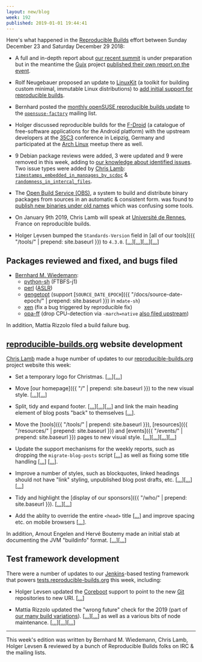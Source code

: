 ```yaml
---
layout: new/blog
week: 192
published: 2019-01-01 19:44:41
---
```


Here's what happened in the [Reproducible Builds](https://reproducible-builds.org) effort between Sunday December 23 and Saturday December 29 2018:

* A full and in-depth report about [our recent summit](https://reproducible-builds.org/events/paris2018/) is under preparation but in the meantime the [Guix](https://www.gnu.org/software/guix/) project [published their own report on the event](https://www.gnu.org/software/guix/blog/2018/reproducible-builds-summit-4th-edition/).

* Rolf Neugebauer proposed an update to [LinuxKit](https://github.com/linuxkit/linuxkit) (a toolkit for building custom minimal, immutable Linux distributions) to [add initial support for reproducible builds](https://github.com/linuxkit/linuxkit/pull/3255).

* Bernhard posted the [monthly openSUSE reproducible builds update](https://lists.opensuse.org/opensuse-factory/2018-12/msg00171.html) to the [`opensuse-factory`](https://lists.opensuse.org/opensuse-factory) mailing list.

* Holger discussed reproducible builds for the [F-Droid](https://f-droid.org) (a catalogue of free-software applications for the Android platform) with the upstream developers at the [35C3](https://events.ccc.de/congress/2018/wiki/index.php/Main_Page) conference in Leipzig, Germany and participated at the [Arch Linux](https://www.archlinux.org/) meetup there as well.

* 9 Debian package reviews were added, 3 were updated and 9 were removed in this week, adding to [our knowledge about identified issues](https://tests.reproducible-builds.org/debian/index_issues.html). Two issue types were added by [Chris Lamb](https://chris-lamb.co.uk/): [`timestamps_embedded_in_manpages_by_scdoc`](https://salsa.debian.org/reproducible-builds/reproducible-notes/commit/be430acb) & [`randomness_in_intercal_files`](https://salsa.debian.org/reproducible-builds/reproducible-notes/commit/d07414e4).

* The [Open Build Service (OBS)](https://openbuildservice.org/), a system to build and distribute binary packages from sources in an automatic & consistent form. was found to [publish new binaries under old names](https://github.com/openSUSE/open-build-service/issues/6690) which was confusing some tools.

* On January 9th 2019, Chris Lamb will speak at [Université de Rennes](https://www.univ-rennes1.fr/), France on reproducible builds.

* Holger Levsen bumped the `Standards-Version` field in [all of our tools]({{ "/tools/" | prepend: site.baseurl }}) to `4.3.0`. [[...](https://salsa.debian.org/reproducible-builds/diffoscope/commit/2d236c7)][[...](https://salsa.debian.org/reproducible-builds/strip-nondeterminism/commit/57de24c)][[...](https://salsa.debian.org/reproducible-builds/disorderfs/commit/a12fdeb)][[...](https://salsa.debian.org/reproducible-builds/reprotest/commit/62cbe96)]

## Packages reviewed and fixed, and bugs filed

* [Bernhard M. Wiedemann](https://lizards.opensuse.org/author/bmwiedemann/):
    * [python-sh](https://bugzilla.opensuse.org/show_bug.cgi?id=1120329) (FTBFS-j1)
    * [perl](https://www.nntp.perl.org/group/perl.perl5.porters/2018/12/msg253240.html) ([ASLR](https://en.wikipedia.org/wiki/Address_space_layout_randomization))
    * [gengetopt](https://savannah.gnu.org/bugs/index.php?55311) (support [`SOURCE_DATE_EPOCH`]({{ "/docs/source-date-epoch/" | prepend: site.baseurl }}) in `mdate-sh`)
    * [xen](https://build.opensuse.org/request/show/661659) (fix a bug triggered by reproducible fix)
    * [opa-ff](https://build.opensuse.org/request/show/661771) (drop CPU-detection via `-march=native` [also filed upstream](https://github.com/intel/opa-ff/issues/20))

In addition, Mattia Rizzolo filed a build failure bug.

## [reproducible-builds.org](https://reproducible-builds.org) website development

[Chris Lamb](https://chris-lamb.co.uk/) made a huge number of updates to our [reproducible-builds.org](https://reproducible-builds.org) project website this week:

* Set a temporary logo for Christmas. [[...](https://salsa.debian.org/reproducible-builds/reproducible-website/commit/22fe562)][[...](https://salsa.debian.org/reproducible-builds/reproducible-website/commit/9e6c8ce)]

* Move [our homepage]({{ "/" | prepend: site.baseurl }}) to the new visual style. [[...](https://salsa.debian.org/reproducible-builds/reproducible-website/commit/5ad02fc)][[...](https://salsa.debian.org/reproducible-builds/reproducible-website/commit/508f896)]

* Split, tidy and expand footer. [[...](https://salsa.debian.org/reproducible-builds/reproducible-website/commit/06f6661)][[...](https://salsa.debian.org/reproducible-builds/reproducible-website/commit/9389df3)][[...](https://salsa.debian.org/reproducible-builds/reproducible-website/commit/dc886bc)] and link the main heading element of blog posts "back" to themselves [[...](https://salsa.debian.org/reproducible-builds/reproducible-website/commit/fb029d8)].

* Move the [tools]({{ "/tools/" | prepend: site.baseurl }}), [resources]({{ "/resources/" | prepend: site.baseurl }}) and [events]({{ "/events/" | prepend: site.baseurl }}) pages to new visual style. [[...](https://salsa.debian.org/reproducible-builds/reproducible-website/commit/16d3c1c)][[...](https://salsa.debian.org/reproducible-builds/reproducible-website/commit/795361e)][[...](https://salsa.debian.org/reproducible-builds/reproducible-website/commit/9bac78d)][[...](https://salsa.debian.org/reproducible-builds/reproducible-website/commit/be7fbb1)]

* Update the support mechanisms for the weekly reports, such as dropping the `migrate-blog-posts` script [[...](https://salsa.debian.org/reproducible-builds/reproducible-website/commit/ba59e91)] as well as fixing some title handling [[...](https://salsa.debian.org/reproducible-builds/reproducible-website/commit/cdb5e52)] [[...](https://salsa.debian.org/reproducible-builds/reproducible-website/commit/f20839d)].

* Improve a number of styles, such as blockquotes, linked headings should not have "link" styling, unpublished blog post drafts, etc. [[...](https://salsa.debian.org/reproducible-builds/reproducible-website/commit/9e32740)][[...](https://salsa.debian.org/reproducible-builds/reproducible-website/commit/04df071)][[...](https://salsa.debian.org/reproducible-builds/reproducible-website/commit/40ee55d)]

* Tidy and highlight the [display of our sponsors]({{ "/who/" | prepend: site.baseurl }}). [[...](https://salsa.debian.org/reproducible-builds/reproducible-website/commit/5e88fbf)][[...](https://salsa.debian.org/reproducible-builds/reproducible-website/commit/f1a528e)]

* Add the ablity to override the entire `<head>` title [[...](https://salsa.debian.org/reproducible-builds/reproducible-website/commit/e56d4a6)] and improve spacing etc. on mobile browsers [[...](https://salsa.debian.org/reproducible-builds/reproducible-website/commit/e8eaa4f)].

In addition, Arnout Engelen and Hervé Boutemy made an initial stab at documenting the JVM "buildinfo" format. [[...](https://salsa.debian.org/reproducible-builds/reproducible-website/commit/d3e7e62)][[...](https://salsa.debian.org/reproducible-builds/reproducible-website/commit/5c8c4a2)]


## Test framework development

There were a number of updates to our [Jenkins](https://jenkins.io/)-based testing framework that powers [tests.reproducible-builds.org](https://tests.reproducible-builds.org/) this week, including:

* Holger Levsen updated the [Coreboot](https://coreboot.org) support to point to the new [Git](https://git-scm.com/) repositories to new URI. [[...](https://salsa.debian.org/qa/jenkins.debian.net/commit/66ce4ec3)]

* Mattia Rizzolo updated the "wrong future" check for the 2019 (part of [our many build variations](https://tests.reproducible-builds.org/debian/index_variations.html)). [[...](https://salsa.debian.org/qa/jenkins.debian.net/commit/096ee89f)][[...](https://salsa.debian.org/qa/jenkins.debian.net/commit/6f5e46c2)] as well as a various bits of node maintenance. [[...](https://salsa.debian.org/qa/jenkins.debian.net/commit/ab161fda)][[...](https://salsa.debian.org/qa/jenkins.debian.net/commit/57709000)][[...](https://salsa.debian.org/qa/jenkins.debian.net/commit/d81bc570)]


---

This week's edition was written by Bernhard M. Wiedemann, Chris Lamb, Holger Levsen & reviewed by a bunch of Reproducible Builds folks on IRC & the mailing lists.
